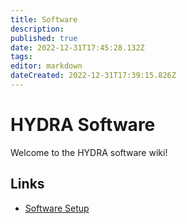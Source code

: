 ```yaml
---
title: Software
description: 
published: true
date: 2022-12-31T17:45:28.132Z
tags: 
editor: markdown
dateCreated: 2022-12-31T17:39:15.826Z
---
```


# HYDRA Software

Welcome to the HYDRA software wiki!

## Links
- [Software Setup](/en/Avionics/Software_HYDRA/Setup)